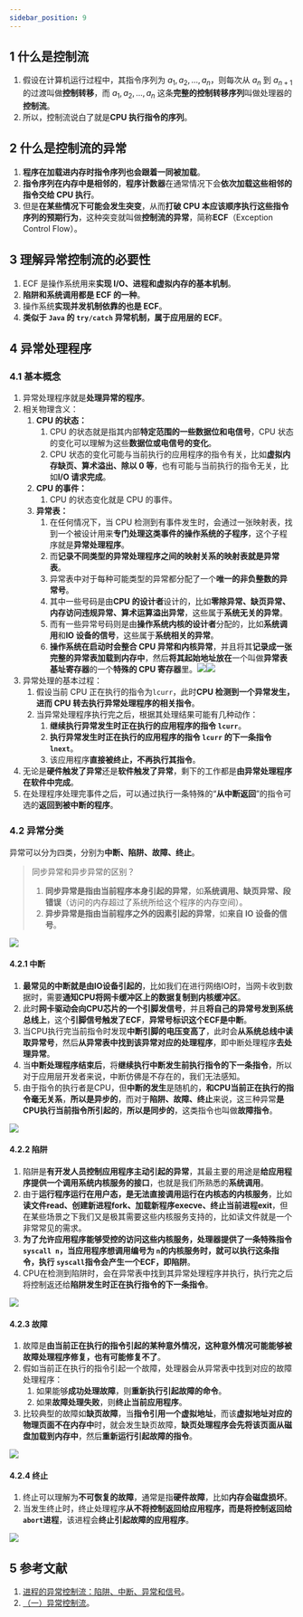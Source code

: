 ```yaml
---
sidebar_position: 9
---
```


## 1 什么是控制流

1. 假设在计算机运行过程中，其指令序列为 $a_1,a_2,...,a_n$，则每次从 $a_n$ 到 $a_{n+1}$ 的过渡叫做**控制转移**，而 $a_1,a_2,...,a_n$ 这条**完整的控制转移序列**叫做处理器的**控制流**。
2. 所以，控制流说白了就是**CPU 执行指令的序列**。

## 2 什么是控制流的异常

1. **程序在加载进内存时指令序列也会跟着一同被加载**。
2. **指令序列在内存中是相邻的**，**程序计数器**在通常情况下会**依次加载这些相邻的指令交给 CPU 执行**。
3. 但是**在某些情况下可能会发生突变**，从而**打破 CPU 本应该顺序执行这些指令序列的预期行为**，这种突变就叫做**控制流的异常**，简称**ECF**（Exception Control Flow）。

## 3 理解异常控制流的必要性

1. ECF 是操作系统用来**实现 I/O、进程和虚拟内存的基本机制**。
2. **陷阱和系统调用都是 ECF 的一种**。
3. 操作系统**实现并发机制依靠的也是 ECF**。
4. **类似于 `Java` 的 `try/catch` 异常机制，属于应用层的 ECF**。

## 4 异常处理程序

### 4.1 基本概念

1. 异常处理程序就是**处理异常的程序**。
2. 相关物理含义：
   1. **CPU 的状态：**
      1. CPU 的状态就是指其内部**特定范围的一些数据位和电信号**，CPU 状态的变化可以理解为这些**数据位或电信号的变化**。
      2. CPU 状态的变化可能与当前执行的应用程序的指令有关，比如**虚拟内存缺页、算术溢出、除以 0 等**，也有可能与当前执行的指令无关，比如**I/O 请求完成**。
   2. **CPU 的事件：**
      1. CPU 的状态变化就是 CPU 的事件。
   3. **异常表：**
      1. 在任何情况下，当 CPU 检测到有事件发生时，会通过一张映射表，找到一个被设计用来**专门处理这类事件的操作系统的子程序**，这个子程序就是**异常处理程序**。
      2. 而**记录不同类型的异常处理程序之间的映射关系的映射表就是异常表**。
      3. 异常表中对于每种可能类型的异常都分配了一个**唯一的非负整数的异常号**。
      4. 其中一些号码是由**CPU 的设计者**设计的，比如**零除异常、缺页异常、内存访问违规异常、算术运算溢出异常**，这些属于**系统无关的异常**。
      5. 而有一些异常号码则是由**操作系统内核的设计者**分配的，比如**系统调用**和**IO 设备的信号**，这些属于**系统相关的异常**。
      6. **操作系统在启动时会整合 CPU 异常和内核异常**，并且将其**记录成一张完整的异常表加载到内存中**，然后**将其起始地址放在**一个叫做**异常表基址寄存器**的一个**特殊的 CPU 寄存器**里。![](https://pic1.zhimg.com/80/v2-5516cba6d8724cc103bfdef556a3c430_1440w.jpg)![](https://pic4.zhimg.com/80/v2-90175805ab28300f5660034d8d35d7ff_1440w.jpg)
3. 异常处理的基本过程：
   1. 假设当前 CPU 正在执行的指令为`lcurr`，此时**CPU 检测到一个异常发生，进而 CPU 转去执行异常处理程序的相关指令**。
   2. 当异常处理程序执行完之后，根据其处理结果可能有几种动作：
      1. **继续执行异常发生时正在执行的应用程序的指令 `lcurr`**。
      2. **执行异常发生时正在执行的应用程序的指令 `lcurr` 的下一条指令 `lnext`**。
      3. 该应用程序**直接被终止，不再执行其指令**。
4. 无论是**硬件触发了异常**还是**软件触发了异常**，剩下的工作都是**由异常处理程序在软件中完成**。
5. 在处理程序处理完事件之后，可以通过执行一条特殊的“**从中断返回**”的指令可选的**返回到被中断的程序**。

### 4.2 异常分类

异常可以分为四类，分别为**中断、陷阱、故障、终止**。

> 同步异常和异步异常的区别？
>
> 1. **同步异常是指由当前程序本身引起的异常**，如**系统调用、缺页异常、段错误**（访问的内存超过了系统所给这个程序的内存空间）。
> 2. **异步异常是指由当前程序之外的因素引起的异常**，如**来自 IO 设备的信号**。

![](https://ricear.com/media/202105/2021-05-19_114012.png)

#### 4.2.1 中断

1. **最常见的中断就是由IO设备引起的**，比如我们在进行网络IO时，当网卡收到数据时，需要**通知CPU将网卡缓冲区上的数据复制到内核缓冲区**。
2. 此时**网卡驱动会向CPU芯片的一个引脚发信号**，并且**将自己的异常号发到系统总线上**，这个**引脚信号触发了ECF**，**异常号标识这个ECF是中断**。
3. 当CPU执行完当前指令时发现**中断引脚的电压变高了**，此时会**从系统总线中读取异常号**，然后**从异常表中找到该异常对应的处理程序**，即中断处理程序**去处理异常**。
4. 当**中断处理程序结束后**，将**继续执行中断发生前执行指令的下一条指令**，所以对于应用层开发者来说，中断仿佛是不存在的，我们无法感知。
5. 由于指令的执行者是CPU，但**中断的发生**是随机的，**和CPU当前正在执行的指令毫无关系**，**所以是异步的**，而对于**陷阱、故障、终止**来说，这三种异常**是CPU执行当前指令所引起的**，**所以是同步的**，这类指令也叫做**故障指令**。

![](https://ricear.com/media/202105/2021-05-20_094709.png)

#### 4.2.2 陷阱

1. 陷阱是**有开发人员控制应用程序主动引起的异常**，其最主要的用途是**给应用程序提供一个调用系统内核服务的接口**，也就是我们所熟悉的**系统调用**。
2. 由于**运行程序运行在用户态，是无法直接调用运行在内核态的内核服务**，比如**读文件read、创建新进程fork、加载新程序execve、终止当前进程exit**，但在某些场景之下我们又是极其需要这些内核服务支持的，比如读文件就是一个非常常见的需求。
3. **为了允许应用程序能够受控的访问这些内核服务，处理器提供了一条特殊指令 `syscall n`，当应用程序想调用编号为 `n`的内核服务时，就可以执行这条指令，执行 `syscall`指令会产生一个ECF，即陷阱**。
4. CPU在检测到陷阱时，会在异常表中找到其异常处理程序并执行，执行完之后将控制返还给**陷阱发生时正在执行指令的下一条指令**。

![](https://pic4.zhimg.com/80/v2-93edd6351eb6a23e26f5c215fd7076f7_1440w.jpg)

#### 4.2.3 故障

1. 故障是**由当前正在执行的指令引起的某种意外情况，这种意外情况可能能够被故障处理程序修复，也有可能修复不了**。
2. 假如当前正在执行的指令引起一个故障，处理器会从异常表中找到对应的故障处理程序：
   1. 如果能够**成功处理故障**，则**重新执行引起故障的命令**。
   2. 如果**故障处理失败**，则**终止当前应用程序**。
3. 比较典型的故障如**缺页故障**，当**指令引用一个虚拟地址**，而该**虚拟地址对应的物理页面不在内存中**时，就会发生缺页故障，**缺页处理程序会先将该页面从磁盘加载到内存中**，然后**重新运行引起故障的指令**。

![](https://ricear.com/media/202105/2021-05-20_101219.png)

#### 4.2.4 终止

1. 终止可以理解为**不可恢复的故障**，通常是指**硬件故障**，比如**内存会磁盘损坏**。
2. 当发生终止时，终止处理程序**从不将控制返回给应用程序，而是将控制返回给 `abort`进程**，该进程会**终止引起故障的应用程序**。

![](https://ricear.com/media/202105/2021-05-20_101708.png)

## 5 参考文献

1. [进程的异常控制流：陷阱、中断、异常和信号](https://github.com/wolverinn/Waking-Up/blob/master/Operating%20Systems.md#%E8%BF%9B%E7%A8%8B%E7%9A%84%E5%BC%82%E5%B8%B8%E6%8E%A7%E5%88%B6%E6%B5%81%EF%BC%9A%E9%99%B7%E9%98%B1%E3%80%81%E4%B8%AD%E6%96%AD%E3%80%81%E5%BC%82%E5%B8%B8%E5%92%8C%E4%BF%A1%E5%8F%B7)。
2. [（一）异常控制流](https://zhuanlan.zhihu.com/p/79083313)。
